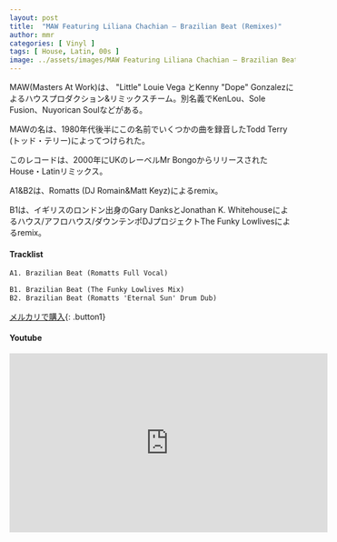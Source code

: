 ```yaml
---
layout: post
title:  "MAW Featuring Liliana Chachian – Brazilian Beat (Remixes)"
author: mmr
categories: [ Vinyl ]
tags: [ House, Latin, 00s ]
image: ../assets/images/MAW Featuring Liliana Chachian – Brazilian Beat (Remixes).webp
---
```


MAW(Masters At Work)は、 "Little" Louie Vega とKenny "Dope" Gonzalezによるハウスプロダクション&リミックスチーム。別名義でKenLou、Sole Fusion、Nuyorican Soulなどがある。

MAWの名は、1980年代後半にこの名前でいくつかの曲を録音したTodd Terry (トッド・テリー)によってつけられた。

このレコードは、2000年にUKのレーベルMr BongoからリリースされたHouse・Latinリミックス。

A1&B2は、Romatts (DJ Romain&Matt Keyz)によるremix。

B1は、イギリスのロンドン出身のGary DanksとJonathan K. Whitehouseによるハウス/アフロハウス/ダウンテンポDJプロジェクトThe Funky Lowlivesによるremix。

#### Tracklist
```md
A1. Brazilian Beat (Romatts Full Vocal)

B1. Brazilian Beat (The Funky Lowlives Mix)
B2. Brazilian Beat (Romatts 'Eternal Sun' Drum Dub)
```

[メルカリで購入](https://jp.mercari.com/item/m40404157071?afid=6142608987){: .button1}

#### Youtube
<iframe width="560" height="315" src="https://www.youtube.com/embed/juoeV2DSuus?si=lugV4IcgsV4-q_6n" title="YouTube video player" frameborder="0" allow="accelerometer; autoplay; clipboard-write; encrypted-media; gyroscope; picture-in-picture; web-share" referrerpolicy="strict-origin-when-cross-origin" allowfullscreen></iframe>
